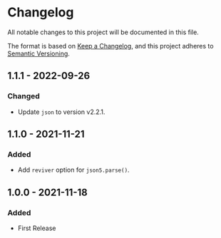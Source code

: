 # Changelog

All notable changes to this project will be documented in this file.

The format is based on [Keep a Changelog](https://keepachangelog.com/en/1.0.0/),
and this project adheres to [Semantic Versioning](https://semver.org/spec/v2.0.0.html).

## 1.1.1 - 2022-09-26

### Changed

- Update `json` to version v2.2.1.

## 1.1.0 - 2021-11-21

### Added

- Add `reviver` option for `json5.parse()`.

## 1.0.0 - 2021-11-18

### Added

- First Release
